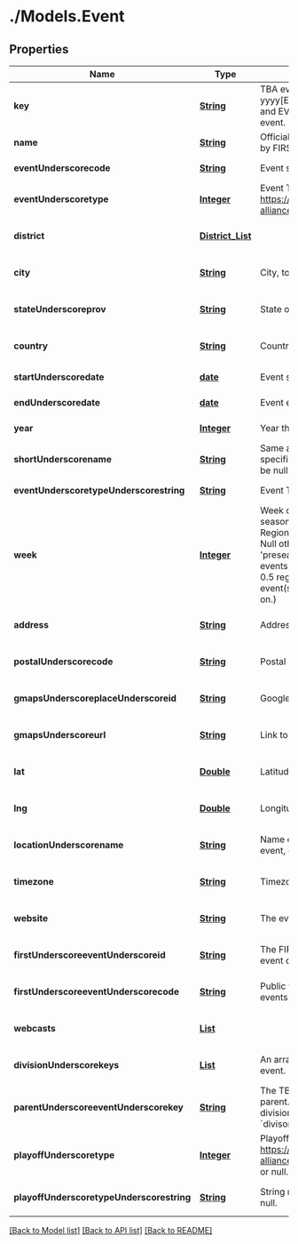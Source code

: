# ./Models.Event
## Properties

Name | Type | Description | Notes
------------ | ------------- | ------------- | -------------
**key** | [**String**](string.md) | TBA event key with the format yyyy[EVENT_CODE], where yyyy is the year, and EVENT_CODE is the event code of the event. | [default to null]
**name** | [**String**](string.md) | Official name of event on record either provided by FIRST or organizers of offseason event. | [default to null]
**eventUnderscorecode** | [**String**](string.md) | Event short code, as provided by FIRST. | [default to null]
**eventUnderscoretype** | [**Integer**](integer.md) | Event Type, as defined here: https://github.com/the-blue-alliance/the-blue-alliance/blob/master/consts/event_type.py#L2 | [default to null]
**district** | [**District_List**](District_List.md) |  | [optional] [default to null]
**city** | [**String**](string.md) | City, town, village, etc. the event is located in. | [optional] [default to null]
**stateUnderscoreprov** | [**String**](string.md) | State or Province the event is located in. | [optional] [default to null]
**country** | [**String**](string.md) | Country the event is located in. | [optional] [default to null]
**startUnderscoredate** | [**date**](date.md) | Event start date in &#x60;yyyy-mm-dd&#x60; format. | [default to null]
**endUnderscoredate** | [**date**](date.md) | Event end date in &#x60;yyyy-mm-dd&#x60; format. | [default to null]
**year** | [**Integer**](integer.md) | Year the event data is for. | [default to null]
**shortUnderscorename** | [**String**](string.md) | Same as &#x60;name&#x60; but doesn&#39;t include event specifiers, such as &#39;Regional&#39; or &#39;District&#39;. May be null. | [optional] [default to null]
**eventUnderscoretypeUnderscorestring** | [**String**](string.md) | Event Type, eg Regional, District, or Offseason. | [default to null]
**week** | [**Integer**](integer.md) | Week of the event relative to the first official season event, zero-indexed. Only valid for Regionals, Districts, and District Championships. Null otherwise. (Eg. A season with a week 0 &#39;preseason&#39; event does not count, and week 1 events will show 0 here. Seasons with a week 0.5 regional event will show week 0 for those event(s) and week 1 for week 1 events and so on.) | [optional] [default to null]
**address** | [**String**](string.md) | Address of the event&#39;s venue, if available. | [optional] [default to null]
**postalUnderscorecode** | [**String**](string.md) | Postal code from the event address. | [optional] [default to null]
**gmapsUnderscoreplaceUnderscoreid** | [**String**](string.md) | Google Maps Place ID for the event address. | [optional] [default to null]
**gmapsUnderscoreurl** | [**String**](string.md) | Link to address location on Google Maps. | [optional] [default to null]
**lat** | [**Double**](double.md) | Latitude for the event address. | [optional] [default to null]
**lng** | [**Double**](double.md) | Longitude for the event address. | [optional] [default to null]
**locationUnderscorename** | [**String**](string.md) | Name of the location at the address for the event, eg. Blue Alliance High School. | [optional] [default to null]
**timezone** | [**String**](string.md) | Timezone name. | [optional] [default to null]
**website** | [**String**](string.md) | The event&#39;s website, if any. | [optional] [default to null]
**firstUnderscoreeventUnderscoreid** | [**String**](string.md) | The FIRST internal Event ID, used to link to the event on the FRC webpage. | [optional] [default to null]
**firstUnderscoreeventUnderscorecode** | [**String**](string.md) | Public facing event code used by FIRST (on frc-events.firstinspires.org, for example) | [optional] [default to null]
**webcasts** | [**List**](Webcast.md) |  | [optional] [default to null]
**divisionUnderscorekeys** | [**List**](string.md) | An array of event keys for the divisions at this event. | [optional] [default to null]
**parentUnderscoreeventUnderscorekey** | [**String**](string.md) | The TBA Event key that represents the event&#39;s parent. Used to link back to the event from a division event. It is also the inverse relation of &#x60;divison_keys&#x60;. | [optional] [default to null]
**playoffUnderscoretype** | [**Integer**](integer.md) | Playoff Type, as defined here: https://github.com/the-blue-alliance/the-blue-alliance/blob/master/consts/playoff_type.py#L4, or null. | [optional] [default to null]
**playoffUnderscoretypeUnderscorestring** | [**String**](string.md) | String representation of the &#x60;playoff_type&#x60;, or null. | [optional] [default to null]

[[Back to Model list]](../README.md#documentation-for-models) [[Back to API list]](../README.md#documentation-for-api-endpoints) [[Back to README]](../README.md)

